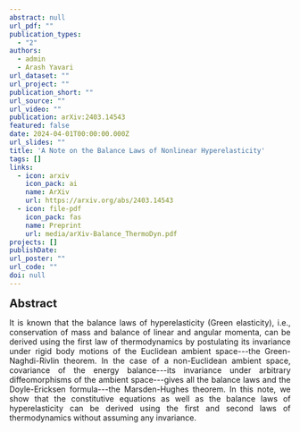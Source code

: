 ```yaml
---
abstract: null
url_pdf: ""
publication_types:
  - "2"
authors:
  - admin
  - Arash Yavari
url_dataset: ""
url_project: ""
publication_short: ""
url_source: ""
url_video: ""
publication: arXiv:2403.14543
featured: false
date: 2024-04-01T00:00:00.000Z
url_slides: ""
title: 'A Note on the Balance Laws of Nonlinear Hyperelasticity'
tags: []
links:
  - icon: arxiv
    icon_pack: ai
    name: ArXiv
    url: https://arxiv.org/abs/2403.14543
  - icon: file-pdf
    icon_pack: fas
    name: Preprint
    url: media/arXiv-Balance_ThermoDyn.pdf
projects: []
publishDate: 
url_poster: ""
url_code: ""
doi: null
---
```

<big><big><b>Abstract</b></big></big>
<div style="text-align: justify">It is known that the balance laws of hyperelasticity (Green elasticity), i.e., conservation of mass and balance of linear and angular momenta, can be derived using the first law of thermodynamics by postulating its invariance under rigid body motions of the Euclidean ambient space---the Green-Naghdi-Rivlin theorem. In the case of a non-Euclidean ambient space, covariance of the energy balance---its invariance under arbitrary diffeomorphisms of the ambient space---gives all the balance laws and the Doyle-Ericksen formula---the Marsden-Hughes theorem. In this note, we show that the constitutive equations as well as the balance laws of hyperelasticity can be derived using the first and second laws of thermodynamics without assuming any invariance.</div>